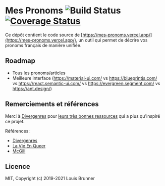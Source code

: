 # Mes Pronoms ![Build Status][ci-image] [![Coverage Status][coveralls-image]][coveralls-url]

Ce dépôt contient le code source de [https://mes-pronoms.vercel.app/](https://mes-pronoms.vercel.app/), un outil qui permet de décrire vos pronoms français de manière unifiée.

## Roadmap

 - Tous les pronoms/articles
 - Meilleure interface (https://material-ui.com/ vs https://blueprintjs.com/ vs https://react.semantic-ui.com/ vs https://evergreen.segment.com/ vs https://ant.design/)

## Remerciements et références

Merci à [Divergenres](https://divergenres.org) pour [leurs très bonnes ressources](https://divergenres.org/regles-de-grammaire-neutre-et-inclusive/) qui a plus qu'inspiré ce projet.

Références:
 - [Divergenres](https://divergenres.org/regles-de-grammaire-neutre-et-inclusive/)
 - [La Vie En Queer](https://lavieenqueer.wordpress.com/2018/07/26/petit-dico-de-francais-neutre-inclusif/)
 - [McGill](https://libraryguides.mcgill.ca/ecritureinclusive/pronoms)

## Licence

MIT, Copyright (c) 2019-2021 Louis Brunner

[ci-image]: https://github.com/LouisBrunner/mes-pronoms/workflows/Build/badge.svg
[coveralls-image]: https://coveralls.io/repos/github/LouisBrunner/mes-pronoms/badge.svg?branch=main
[coveralls-url]: https://coveralls.io/github/LouisBrunner/mes-pronoms?branch=main
